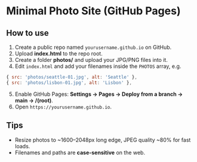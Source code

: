 # Minimal Photo Site (GitHub Pages)

## How to use
1. Create a public repo named `yourusername.github.io` on GitHub.
2. Upload **index.html** to the repo root.
3. Create a folder **photos/** and upload your JPG/PNG files into it.
4. Edit `index.html` and add your filenames inside the `PHOTOS` array, e.g.

```js
{ src: 'photos/seattle-01.jpg', alt: 'Seattle' },
{ src: 'photos/lisbon-01.jpg', alt: 'Lisbon' },
```

5. Enable GitHub Pages: **Settings → Pages → Deploy from a branch → main → /(root)**.
6. Open `https://yourusername.github.io`.

## Tips
- Resize photos to ~1600–2048px long edge, JPEG quality ~80% for fast loads.
- Filenames and paths are **case-sensitive** on the web.

